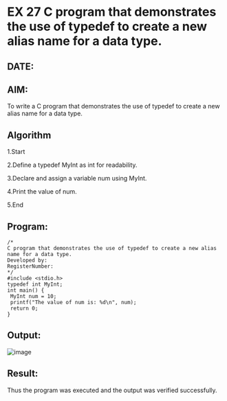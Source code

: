 # EX 27 C program that demonstrates the use of typedef to create a new alias name for a data type.
## DATE:
## AIM:
To write a C program that demonstrates the use of typedef to create a new alias name for a data type.

## Algorithm
1.Start

2.Define a typedef MyInt as int for readability.

3.Declare and assign a variable num using MyInt.

4.Print the value of num.

5.End 
 

## Program:
```
/*
C program that demonstrates the use of typedef to create a new alias name for a data type.
Developed by: 
RegisterNumber:  
*/
#include <stdio.h>
typedef int MyInt;
int main() {
 MyInt num = 10;
 printf("The value of num is: %d\n", num);
 return 0;
}
```

## Output:
![image](https://github.com/user-attachments/assets/47ef7365-2da3-475d-af15-1f1e946c3e81)



## Result:
Thus the program was executed and the output was verified successfully.
